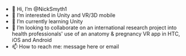 - 👋 Hi, I’m @NickSmyth1
- 👀 I’m interested in Unity and VR/3D mobile
- 🌱 I’m currently learning Unity
- 💞️ I’m looking to collaborate on an international research project into health professionals' use of an anatomy & pregnancy VR app in HTC, iOS and Android
- 📫 How to reach me: message here or email

<!---
NickSmyth1/NickSmyth1 is a ✨ special ✨ repository because its `README.md` (this file) appears on your GitHub profile.
You can click the Preview link to take a look at your changes.
--->
